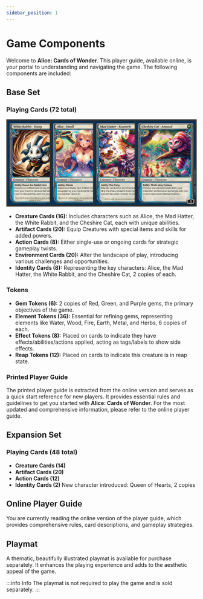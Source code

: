 ```yaml
---
sidebar_position: 1
---
```


# Game Components

Welcome to **Alice: Cards of Wonder**. This player guide, available online, is your portal to understanding and navigating the game. The following components are included:

## Base Set

### Playing Cards (72 total)
![Example banner](../../static/img/tutorial/basic-components-creatures.png)
   - **Creature Cards (16):** Includes characters such as Alice, the Mad Hatter, the White Rabbit, and the Cheshire Cat, each with unique abilities.
   - **Artifact Cards (20):** Equip Creatures with special items and skills for added powers.
   - **Action Cards (8):** Either single-use or ongoing cards for strategic gameplay twists.
   - **Environment Cards (20):** Alter the landscape of play, introducing various challenges and opportunities.
   - **Identity Cards (8):** Representing the key characters: Alice, the Mad Hatter, the White Rabbit, and the Cheshire Cat, 2 copies of each.

### Tokens
- **Gem Tokens (6):** 2 copies of Red, Green, and Purple gems, the primary objectives of the game.
- **Element Tokens (36):** Essential for refining gems, representing elements like Water, Wood, Fire, Earth, Metal, and Herbs, 6 copies of each.
- **Effect Tokens (8):** Placed on cards to indicate they have effects/abilities/actions applied, acting as tags/labels to show side effects.
- **Reap Tokens (12):** Placed on cards to indicate this creature is in reap state.

### Printed Player Guide
The printed player guide is extracted from the online version and serves as a quick start reference for new players. It provides essential rules and guidelines to get you started with **Alice: Cards of Wonder**. For the most updated and comprehensive information, please refer to the online player guide.

## Expansion Set

### Playing Cards (48 total)
- **Creature Cards (14)**
- **Artifact Cards (20)**
- **Action Cards (12)**
- **Identity Cards (2)** New character introduced: Queen of Hearts, 2 copies

## Online Player Guide
You are currently reading the online version of the player guide, which provides comprehensive rules, card descriptions, and gameplay strategies.

## Playmat 
A thematic, beautifully illustrated playmat is available for purchase separately. It enhances the playing experience and adds to the aesthetic appeal of the game.

:::info Info
The playmat is not required to play the game and is sold separately.
:::
